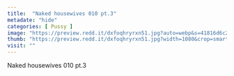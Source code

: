 ```yaml
---
title:  "Naked housewives 010 pt.3"
metadate: "hide"
categories: [ Pussy ]
image: "https://preview.redd.it/dxfoqhryrxn51.jpg?auto=webp&s=41816d6c2bda162db5fa99ca17245114899a4c09"
thumb: "https://preview.redd.it/dxfoqhryrxn51.jpg?width=1080&crop=smart&auto=webp&s=547b2296550e0a26593f3a601c09ccbc66952bd6"
visit: ""
---
```

Naked housewives 010 pt.3
